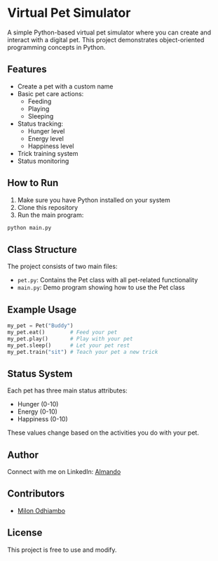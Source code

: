 # Virtual Pet Simulator

A simple Python-based virtual pet simulator where you can create and interact with a digital pet. This project demonstrates object-oriented programming concepts in Python.

## Features

- Create a pet with a custom name
- Basic pet care actions:
  - Feeding
  - Playing
  - Sleeping
- Status tracking:
  - Hunger level
  - Energy level
  - Happiness level
- Trick training system
- Status monitoring

## How to Run

1. Make sure you have Python installed on your system
2. Clone this repository
3. Run the main program:
```bash
python main.py
```

## Class Structure

The project consists of two main files:
- `pet.py`: Contains the Pet class with all pet-related functionality
- `main.py`: Demo program showing how to use the Pet class

## Example Usage

```python
my_pet = Pet("Buddy")
my_pet.eat()        # Feed your pet
my_pet.play()       # Play with your pet
my_pet.sleep()      # Let your pet rest
my_pet.train("sit") # Teach your pet a new trick
```

## Status System

Each pet has three main status attributes:
- Hunger (0-10)
- Energy (0-10)
- Happiness (0-10)

These values change based on the activities you do with your pet.

## Author

Connect with me on LinkedIn: [Almando](https://www.linkedin.com/in/almando/)

## Contributors

- [Milon Odhiambo](https://github.com/Miltonnare)

## License

This project is free to use and modify.